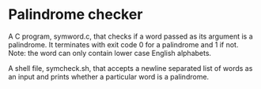 # Palindrome checker

A C program, symword.c, that checks if a word passed as its argument is a palindrome. It terminates with exit code 0 for a palindrome and 1 if not. Note: the word can only contain lower case English alphabets.

A shell file, symcheck.sh, that accepts a newline separated list of words as an input and prints whether a particular word is a palindrome.
